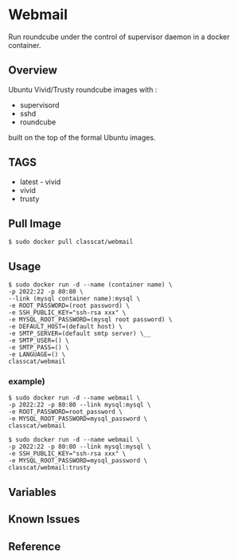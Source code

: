 # Webmail

Run roundcube under the control of supervisor daemon in a docker container.

## Overview

Ubuntu Vivid/Trusty roundcube images with :

+ supervisord
+ sshd
+ roundcube

built on the top of the formal Ubuntu images.

## TAGS

+ latest - vivid
+ vivid
+ trusty

## Pull Image

```
$ sudo docker pull classcat/webmail
```

## Usage

```
$ sudo docker run -d --name (container name) \  
-p 2022:22 -p 80:80 \
--link (mysql container name):mysql \  
-e ROOT_PASSWORD=(root password) \  
-e SSH_PUBLIC_KEY="ssh-rsa xxx" \  
-e MYSQL_ROOT_PASSWORD=(mysql root password) \
-e DEFAULT_HOST=(default host) \  
-e SMTP_SERVER=(default smtp server) \__
-e SMTP_USER=() \  
-e SMTP_PASS=() \  
-e LANGUAGE=() \  
classcat/webmail
```

### example)  

```
$ sudo docker run -d --name webmail \  
-p 2022:22 -p 80:80 --link mysql:mysql \  
-e ROOT_PASSWORD=root_password \  
-e MYSQL_ROOT_PASSWORD=mysql_password \  
classcat/webmail
```
```
$ sudo docker run -d --name webmail \  
-p 2022:22 -p 80:80 --link mysql:mysql \  
-e SSH_PUBLIC_KEY="ssh-rsa xxx" \  
-e MYSQL_ROOT_PASSWORD=mysql_password \  
classcat/webmail:trusty
```

## Variables

## Known Issues

## Reference

